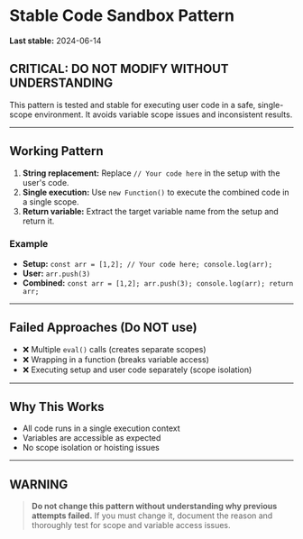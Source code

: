 # Stable Code Sandbox Pattern

**Last stable:** 2024-06-14

## CRITICAL: DO NOT MODIFY WITHOUT UNDERSTANDING

This pattern is tested and stable for executing user code in a safe, single-scope environment. It avoids variable scope issues and inconsistent results.

---

## Working Pattern

1. **String replacement:** Replace `// Your code here` in the setup with the user's code.
2. **Single execution:** Use `new Function()` to execute the combined code in a single scope.
3. **Return variable:** Extract the target variable name from the setup and return it.

### Example

- **Setup:** `const arr = [1,2]; // Your code here; console.log(arr);`
- **User:** `arr.push(3)`
- **Combined:** `const arr = [1,2]; arr.push(3); console.log(arr); return arr;`

---

## Failed Approaches (Do NOT use)

- ❌ Multiple `eval()` calls (creates separate scopes)
- ❌ Wrapping in a function (breaks variable access)
- ❌ Executing setup and user code separately (scope isolation)

---

## Why This Works

- All code runs in a single execution context
- Variables are accessible as expected
- No scope isolation or hoisting issues

---

## WARNING

> **Do not change this pattern without understanding why previous attempts failed.**
> If you must change it, document the reason and thoroughly test for scope and variable access issues. 